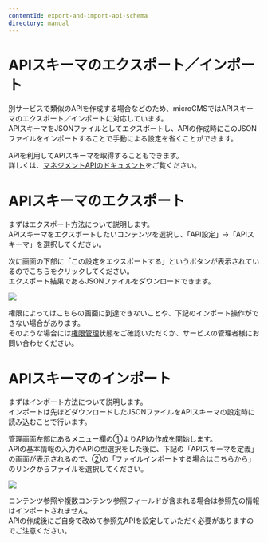 ```yaml
---
contentId: export-and-import-api-schema
directory: manual
---
```


#  APIスキーマのエクスポート／インポート

別サービスで類似のAPIを作成する場合などのため、microCMSではAPIスキーマのエクスポート／インポートに対応しています。  
APIスキーマをJSONファイルとしてエクスポートし、APIの作成時にこのJSONファイルをインポートすることで手動による設定を省くことができます。

APIを利用してAPIスキーマを取得することもできます。  
詳しくは、[マネジメントAPIのドキュメント](/management-api/get-api-info)をご覧ください。

APIスキーマのエクスポート
==============

まずはエクスポート方法について説明します。  
APIスキーマをエクスポートしたいコンテンツを選択し、「API設定」→「APIスキーマ」を選択してください。  
  
次に画面の下部に「この設定をエクスポートする」というボタンが表示されているのでこちらをクリックしてください。  
エクスポート結果であるJSONファイルをダウンロードできます。  
  
![](https://images.microcms-assets.io/assets/d6af1616730544a596d299c20834f460/05fd01c8393b4212bf4785f0e889cdac/%E3%82%B9%E3%82%AF%E3%83%AA%E3%83%BC%E3%83%B3%E3%82%B7%E3%83%A7%E3%83%83%E3%83%88%202023-03-13%2017.48.27.png)

権限によってはこちらの画面に到達できないことや、下記のインポート操作ができない場合があります。  
そのような場合には[権限管理](/manual/roles)状態をご確認いただくか、サービスの管理者様にお問い合わせください。

  

APIスキーマのインポート
=============

まずはインポート方法について説明します。  
インポートは先ほどダウンロードしたJSONファイルをAPIスキーマの設定時に読み込むことで行います。  
  
管理画面左部にあるメニュー欄の①よりAPIの作成を開始します。  
APIの基本情報の入力やAPIの型選択をした後に、下記の「APIスキーマを定義」の画面が表示されるので、②の「ファイルインポートする場合はこちらから」のリンクからファイルを選択してください。  
  
![](https://images.microcms-assets.io/assets/d6af1616730544a596d299c20834f460/884d1175e4da4c7cbfaf831177537f21/%E3%82%B9%E3%82%AF%E3%83%AA%E3%83%BC%E3%83%B3%E3%82%B7%E3%83%A7%E3%83%83%E3%83%88%202023-03-13%2017.56.11.png)

コンテンツ参照や複数コンテンツ参照フィールドが含まれる場合は参照先の情報はインポートされません。  
APIの作成後にご自身で改めて参照先APIを設定していただく必要がありますのでご注意ください。